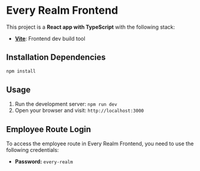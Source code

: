 # Every Realm Frontend

This project is a **React app with TypeScript** with the following stack:

- [**Vite**](https://vitejs.dev/): Frontend dev build tool
## Installation Dependencies

```sh
npm install
```

## Usage

1. Run the development server: `npm run dev`
2. Open your browser and visit: `http://localhost:3000`

## Employee Route Login

To access the employee route in Every Realm Frontend, you need to use the following credentials:

- **Password:** `every-realm`


